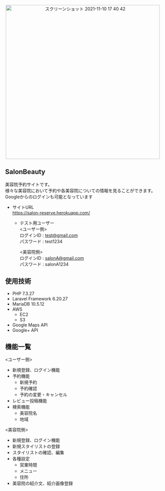 <p align="center"><a href="https://salon-reserve.herokuapp.com/" target="_blank"><img height="500" alt="スクリーンショット 2021-11-10 17 40 42" src="https://user-images.githubusercontent.com/82369122/141079370-333b68f7-5a3f-4937-8375-c778d5f73f49.png"></a></p>


## SalonBeauty

美容院予約サイトです。<br>
様々な美容院において予約や各美容院についての情報を見ることができます。<br>
Googleからのログインも可能となっています

- サイトURL<br>
    https://salon-reserve.herokuapp.com/
    
    - テスト用ユーザー<br>
        <ユーザー側><br>
        ログインID : test@gmail.com<br>
        パスワード : test1234<br>
        
        <美容院側><br>
        ログインID : salonA@gmail.com<br>
        パスワード : salonA1234<br>
        
## 使用技術

- PHP 7.3.27
- Laravel Framework 6.20.27
- MariaDB 10.5.12
- AWS
    - EC2
    - S3
- Google Maps API
- Google+ API


## 機能一覧

<ユーザー側>
- 新規登録、ログイン機能
- 予約機能
    - 新規予約
    - 予約確認
    - 予約の変更・キャンセル  
- レビュー投稿機能
- 検索機能
    - 美容院名
    - 地域

<美容院側>
- 新規登録、ログイン機能
- 新規スタイリストの登録
- スタイリストの確認、編集
- 各種設定
    - 営業時間
    - メニュー
    - 住所
- 美容院の紹介文、紹介画像登録 
